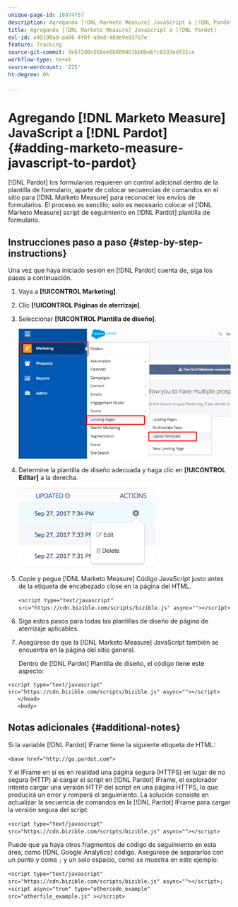 ```yaml
---
unique-page-id: 18874757
description: Agregando [!DNL Marketo Measure] JavaScript a [!DNL Pardot] - [!DNL Marketo Measure]
title: Agregando [!DNL Marketo Measure] JavaScript a [!DNL Pardot]
exl-id: e49190ad-aa86-4f8f-a9ed-48de9e937a7e
feature: Tracking
source-git-commit: 9e672d0c568ee0b889461bb8ba6fc6333edf31ce
workflow-type: tm+mt
source-wordcount: '225'
ht-degree: 0%

---
```


# Agregando [!DNL Marketo Measure] JavaScript a [!DNL Pardot] {#adding-marketo-measure-javascript-to-pardot}

[!DNL Pardot] los formularios requieren un control adicional dentro de la plantilla de formulario, aparte de colocar secuencias de comandos en el sitio para [!DNL Marketo Measure] para reconocer los envíos de formularios. El proceso es sencillo; solo es necesario colocar el [!DNL Marketo Measure] script de seguimiento en [!DNL Pardot] plantilla de formulario.

## Instrucciones paso a paso {#step-by-step-instructions}

Una vez que haya iniciado sesión en [!DNL Pardot] cuenta de, siga los pasos a continuación.

1. Vaya a **[!UICONTROL Marketing]**.

1. Clic **[!UICONTROL Páginas de aterrizaje]**.

1. Seleccionar **[!UICONTROL Plantilla de diseño]**.

   ![](assets/1-3.png)

1. Determine la plantilla de diseño adecuada y haga clic en **[!UICONTROL Editar]** a la derecha.

   ![](assets/2-1.png)

1. Copie y pegue [!DNL Marketo Measure] Código JavaScript justo antes de la etiqueta de encabezado close en la página del HTML.

   `<script type="text/javascript" src="https://cdn.bizible.com/scripts/bizible.js" async=""></script>`

1. Siga estos pasos para todas las plantillas de diseño de página de aterrizaje aplicables.

1. Asegúrese de que la [!DNL Marketo Measure] JavaScript también se encuentra en la página del sitio general.

   Dentro de [!DNL Pardot] Plantilla de diseño, el código tiene este aspecto:

```text
<script type="text/javascript" src="https://cdn.bizible.com/scripts/bizible.js" async=""></script>
   </head>
   <body>
```

## Notas adicionales {#additional-notes}

Si la variable [!DNL Pardot] IFrame tiene la siguiente etiqueta de HTML:

`<base href="http://go.pardot.com">`

_Y_ el IFrame en sí es en realidad una página segura (HTTPS) en lugar de no segura (HTTP) al cargar el script en [!DNL Pardot] IFrame, el explorador intenta cargar una versión HTTP del script en una página HTTPS, lo que producirá un error y romperá el seguimiento. La solución consiste en actualizar la secuencia de comandos en la [!DNL Pardot] IFrame para cargar la versión segura del script:

`<script type="text/javascript" src="https://cdn.bizible.com/scripts/bizible.js" async=""></script>`

Puede que ya haya otros fragmentos de código de seguimiento en esta área, como [!DNL Google Analytics] código. Asegúrese de separarlos con un punto y coma `;` y un solo espacio, como se muestra en este ejemplo:

`<script type="text/javascript" src="https://cdn.bizible.com/scripts/bizible.js" async=""></script>; <script async="true" type="othercode_example" src="otherfile_example.js" ></script>`
